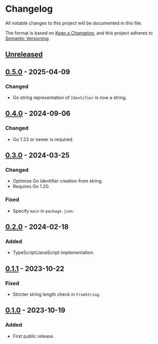 # Changelog

All notable changes to this project will be documented in this file.

The format is based on [Keep a Changelog](https://keepachangelog.com/en/1.0.0/),
and this project adheres to [Semantic Versioning](https://semver.org/spec/v2.0.0.html).

## [Unreleased]

## [0.5.0] - 2025-04-09

### Changed

- Go string representation of `Identifier` is now a string.

## [0.4.0] - 2024-09-06

### Changed

- Go 1.23 or newer is required.

## [0.3.0] - 2024-03-25

### Changed

- Optimize Go identifier creation from string.
- Requires Go 1.20.

### Fixed

- Specify `main` in `package.json`.

## [0.2.0] - 2024-02-18

### Added

- TypeScript/JavaScript implementation.

## [0.1.1] - 2023-10-22

### Fixed

- Stricter string length check in `FromString`.

## [0.1.0] - 2023-10-19

### Added

- First public release.

[unreleased]: https://gitlab.com/tozd/identifier/-/compare/v0.5.0...main
[0.5.0]: https://gitlab.com/tozd/identifier/-/compare/v0.4.0...v0.5.0
[0.4.0]: https://gitlab.com/tozd/identifier/-/compare/v0.3.0...v0.4.0
[0.3.0]: https://gitlab.com/tozd/identifier/-/compare/v0.2.0...v0.3.0
[0.2.0]: https://gitlab.com/tozd/identifier/-/compare/v0.1.1...v0.2.0
[0.1.1]: https://gitlab.com/tozd/identifier/-/compare/v0.1.0...v0.1.1
[0.1.0]: https://gitlab.com/tozd/identifier/-/tags/v0.1.0

<!-- markdownlint-disable-file MD024 -->
